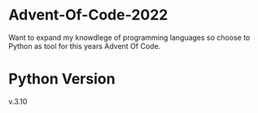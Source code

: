 # Advent-Of-Code-2022

Want to expand my knowdlege of programming languages so choose to Python as tool for this years Advent Of Code.

# Python Version

v.3.10
